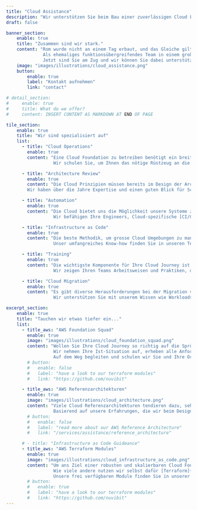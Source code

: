 ```yaml
---
title: "Cloud Assistance"
description: "Wir unterstützen Sie beim Bau einer zuverlässigen Cloud Foundation."
draft: false

banner_section:
    enable: true
    title: "Zusammen sind wir stark."
    content: "Rom wurde nicht an einem Tag erbaut, und das Gleiche gilt für eine zuverlässige Cloud Foundation.<br>
              Als ehemaliges funktionsübergreifendes Team in einem großen Schweizer Unternehmen haben wir zahlreiche Cloud Herausforderungen gemeistert.
              Jetzt sind Sie am Zug und wir können Sie dabei unterstützen!"
    image: "images/illustrations/cloud_assistance.png"
    button:
        enable: true
        label: "Kontakt aufnehmen"
        link: "contact"

# detail_section:
#     enable: true
#     title: What do we offer?
#     content: INSERT CONTENT AS MARKDOWN AT END OF PAGE

tile_section:
    enable: true
    title: "Wir sind spezialisiert auf"
    list:
      - title: "Cloud Operations"
        enable: true
        content: "Eine Cloud Foundation zu betreiben benötigt ein breites Spektrum an Fähigkeiten.<br><br>
                  Wir schulen Sie, um Ihnen das nötige Rüstzeug an die Hand zu geben, eine zuverlässige und skalierbare [Cloud Foundation](/faq/#foundation \"Was ist eine Cloud Foundation?\") zu betreiben.<br><br>"

      - title: "Architecture Review"
        enable: true
        content: "Die Cloud Prinzipien müssen bereits im Design der Architekturen beachtet werden, um Cloud Services optimal auszunutzen. <br><br>
        Wir haben über die Jahre Expertise und einen guten Blick für Schwachstellen entwickelt. Gerne reviewen wir auch Ihre Architekturen."

      - title: "Automation"
        enable: true
        content: "Die Cloud bietet uns die Möglichkeit unsere Systeme zu hundert Prozent zu automatisieren.<br><br>
                  Wir befähigen Ihre Engineers, Cloud-spezifische [CI/CD](/faq/#cicd \"Was ist CI/CD?\") Pipelines zu bauen und zu betreiben."

      - title: "Infrastructure as Code"
        enable: true
        content: "Die beste Methodik, um grosse Cloud Umgebungen zu managen ist [Infrastructure as Code](/faq/#iac \"Was ist Infrastructure as Code?\").<br><br>
                  Unser umfangreiches Know-how finden Sie in unseren Terraform Modulen wieder. Nutzen Sie diese Module und profitiert von unserem Support."

      - title: "Training"
        enable: true
        content: "Die wichtigste Komponente für Ihre Cloud Journey ist Know-how.<br><br>
                  Wir zeigen Ihren Teams Arbeitsweisen und Praktiken, die im Umgang mit der Public Cloud speziell gut funktionieren und sich in unserer Erfahrung bewährt haben."

      - title: "Cloud Migration"
        enable: true
        content: "Es gibt diverse Herausforderungen bei der Migration von bestehenden Workloads in die Cloud.<br><br>
                  Wir unterstützen Sie mit unserem Wissen wie Workloads in die Cloud migriert werden können und dabei gleichzeitig auch profitabel bleiben."

excerpt_section:
    enable: true
    title: "Tauchen wir etwas tiefer ein..."
    list:
      - title_aws: "AWS Foundation Squad"
        enable: true
        image: "images/illustrations/cloud_foundation_squad.png"
        content: "Wollen Sie Ihre Cloud Journey so richtig auf die Sprünge helfen?<br>
                  Wir nehmen Ihre Ist-Situation auf, erheben alle Anforderungen und stellen ein Team von Spezialisten zusammen, welches Ihnen eine (Ihre!) Cloud Foundation in einem Bruchteil der normal benötigten Zeit aufbaut.
                  Auf dem Weg begleiten und schulen wir Sie und Ihre Organisation so, dass die Verantwortlichkeit für Ihre massgeschneiderte Cloud Foundation in Ihr Unternehemen übergeht."
        # button:
        #   enable: false
        #   label: "have a look to our terraform modules"
        #   link: "https://github.com/nuvibit"

      - title_aws: "AWS Referenzarchitekturen"
        enable: true
        image: "images/illustrations/cloud_architecture.png"
        content: "Viele Cloud Referenzarchitekturen tendieren dazu, sehr generisch zu sein, damit ein breites Publikum angesprochen werden kann.<br>
                  Basierend auf unsere Erfahrungen, die wir beim Designen und Bauen von Cloud Landschaften sammeln konnten haben wir verschiedene 'enterprise-ready' und in der Praxis geprüfte Architektur-Blueprints für AWS entwickelt."
        # button:
        #   enable: false
        #   label: "read more about our AWS Reference Architecture"
        #   link: "/services/assistance/reference_architecture"

      # - title: "Infrastructure as Code Guideance"
      - title_aws: "AWS Terraform Modules"
        enable: true
        image: "images/illustrations/cloud_infrastructure_as_code.png"
        content: "Um ans Ziel einer robusten und skalierbaren Cloud Foundation zu gelangen, ist die Nutzung von Infrastructure-as-Code eine entscheidende Komponente.<br>
                  Wie viele andere nutzen wir selbst dafür [Terraform](https://www.terraform.io/intro/index.html 'Introduction to Terraform'). Wir haben eine eigene Sammlung von Terraform Modulen entwickelt.
                  Unsere frei verfügbaren Module finden Sie in unserer [Terraform Registry](https://registry.terraform.io/namespaces/nuvibit)."
        # button:
        #   enable: true
        #   label: "have a look to our terraform modules"
        #   link: "https://github.com/nuvibit"
---
```

